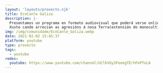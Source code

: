 ```yaml
---
layout: 'layouts/proxecto.njk'
title: EcoCanle Galiza
description: |-
  Presentamos un programa en formato audiovisual que poderá verse online a través de YouTube. Trátase dunha ferramenta comunicativa ao servizo dos movementos ecoloxistas na que terán cabida diferentes temáticas no ámbito do ecoloxismo. Nestes tempos de emerxencia climática e necesidade imperiosa dunha transición ecosocial, precisamos de espazos de encontro que dean conta das iniciativas en defensa do noso medioambiente e das apostas por outro modelo de producción e consumo. 
  Xusto cando arrecian as agresións á nosa Terra(extensión do monocultivo de eucalipto, proxectos extractivistas, avalancha de macroparques eólicos, contaminación do litoral e dos húmedais, arboricidios) faise necesario visibilizar estas problemáticas dando a voz a persoas do ámbito do ecoloxismo e das plataformas que loitan contra a depredación de Galiza. Nese sentido, en EcoCanle atoparedes entrevistas, reportaxes de actualidade, videodenuncias e crónicas de mobilizacións, sempre desde unha perspectiva ecofeminista. 
img: /img/comunidade/EcoCanle_Galiza.webp
date: 2021-02-02 15:45:37
platform: youtube
type: proxecto
tags:
  - youtube
redes:
  youtube: https://www.youtube.com/channel/UClkVGy3FeeegTErhFoPToLA
---
```

